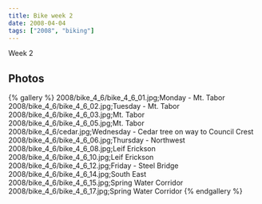 ```yaml
---
title: Bike week 2
date: 2008-04-04
tags: ["2008", "biking"]
---
```

Week 2

## Photos 

{% gallery %} 
2008/bike_4_6/bike_4_6_01.jpg;Monday - Mt. Tabor
2008/bike_4_6/bike_4_6_02.jpg;Tuesday - Mt. Tabor
2008/bike_4_6/bike_4_6_03.jpg;Mt. Tabor
2008/bike_4_6/bike_4_6_05.jpg;Mt. Tabor
2008/bike_4_6/cedar.jpg;Wednesday - Cedar tree on way to Council Crest
2008/bike_4_6/bike_4_6_06.jpg;Thursday - Northwest
2008/bike_4_6/bike_4_6_08.jpg;Leif Erickson
2008/bike_4_6/bike_4_6_10.jpg;Leif Erickson
2008/bike_4_6/bike_4_6_12.jpg;Friday - Steel Bridge
2008/bike_4_6/bike_4_6_14.jpg;South East
2008/bike_4_6/bike_4_6_15.jpg;Spring Water Corridor
2008/bike_4_6/bike_4_6_17.jpg;Spring Water Corridor
{% endgallery %}
